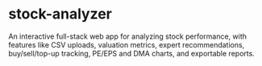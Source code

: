 # stock-analyzer
An interactive full-stack web app for analyzing stock performance, with features like CSV uploads, valuation metrics, expert recommendations, buy/sell/top-up tracking, PE/EPS and DMA charts, and exportable reports.
